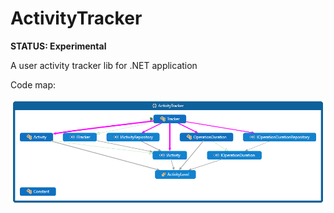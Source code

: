 # ActivityTracker
**STATUS: Experimental**

A user activity tracker lib for .NET application

Code map:

![Code Map](https://github.com/imnbwd/ActivityTracker/blob/master/Files/codemap.png)
